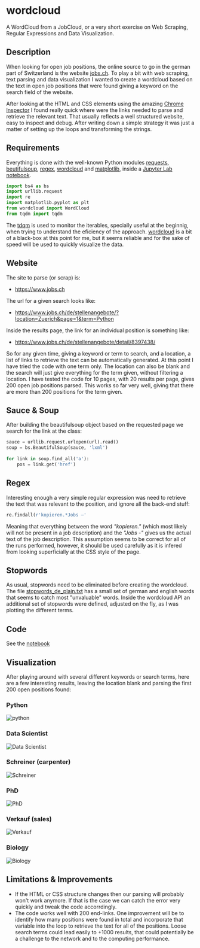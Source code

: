# wordcloud
A WordCloud from a JobCloud, or a very short exercise on Web Scraping, Regular Expressions and Data Visualization.

## Description
When looking for open job positions, the online source to go in the german part of Switzerland is the website [jobs.ch](https://www.jobs.ch/de/). To play a bit with web scraping, text parsing and data visualization I wanted to create a wordcloud based on the text in open job positions that were found giving a keyword on the search field of the website. 

After looking at the HTML and CSS elements using the amazing [Chrome Inspector](https://developers.google.com/web/tools/chrome-devtools/) I found really quick where were the links needed to parse and retrieve the relevant text. That usually reflects a well structured website, easy to inspect and debug. After writing down a simple strategy it was just a matter of setting up the loops and transforming the strings. 

## Requirements
Everything is done with the well-known Python modules [requests](https://docs.python.org/3/library/urllib.request.html), [beutifulsoup](https://www.crummy.com/software/BeautifulSoup/bs4/doc/), [regex](https://docs.python.org/3/library/re.html), [wordcloud](https://github.com/amueller/word_cloud) and [matplotlib](https://matplotlib.org/), inside a [Jupyter Lab notebook](https://github.com/jupyterlab/jupyterlab). 

```python
import bs4 as bs
import urllib.request
import re
import matplotlib.pyplot as plt
from wordcloud import WordCloud
from tqdm import tqdm
```
The [tdqm](https://github.com/noamraph/tqdm) is used to monitor the iterables, specially useful at the beginnig, when trying to understand the eficiency of the approach. [wordcloud](https://github.com/amueller/word_cloud) is a bit of a black-box at this point for me, but it seems reliable and for the sake of speed will be used to quickly visualize the data. 

## Website
The site to parse (or scrap) is:
* https://www.jobs.ch 

The url for a given search looks like:
* https://www.jobs.ch/de/stellenangebote/?location=Zuerich&page=1&term=Python 

Inside the results page, the link for an individual position is something like:
* https://www.jobs.ch/de/stellenangebote/detail/8397438/

So for any given time, giving a keyword or term to search, and a location, a list of links to retrieve the text can be automatically generated. At this point I have tried the code with one term only. The location can also be blank and the search will just give everything for the term given, without filtering a location. I have tested the code for 10 pages, with 20 results per page, gives 200 open job positions parsed. This works so far very well, giving that there are more than 200 positions for the term given.

## Sauce & Soup
After building the beautifulsoup object based on the requested page we search for the link at the class:

```python
sauce = urllib.request.urlopen(url).read()
soup = bs.BeautifulSoup(sauce, 'lxml')
    
for link in soup.find_all('a'):
    pos = link.get('href')
```

## Regex
Interesting enough a very simple regular expression was need to retrieve the text that was relevant to the position, and ignore all the back-end stuff:

```python
re.findall(r'kopieren.*Jobs —'
```

Meaning that everything between the word *"kopieren."* (which most likely will not be present in a job description) and the *"Jobs -"* gives us the actual text of the job description. This assumption seems to be correct for all of the runs performed, however, it should be used carefully as it is infered from looking superficially at the CSS style of the page.

## Stopwords
As usual, stopwords need to be eliminated before creating the wordcloud. The file [stopwords_de_plain.txt](https://github.com/pandastrail/wordcloud/blob/master/stopwords_de_plain.txt) has a small set of german and english words that seems to catch most "unvaluable" words. Inside the wordcloud API an additional set of stopwords were defined, adjusted on the fly, as I was plotting the different terms.

## Code
See the [notebook](https://github.com/pandastrail/wordcloud/blob/master/wordcloud.ipynb)

## Visualization
After playing around with several different keywords or search terms, here are a few interesting results, leaving the location blank and parsing the first 200 open positions found:

### Python
![python](https://github.com/pandastrail/wordcloud/blob/master/python.png "wordcloud for term python")

### Data Scientist
![Data Scientist](https://github.com/pandastrail/wordcloud/blob/master/data%2Bscientist.png "wordcloud for term data+scientist")

### Schreiner (carpenter)
![Schreiner](https://github.com/pandastrail/wordcloud/blob/master/schreiner.png "wordcloud for term schreiner")

### PhD
![PhD](https://github.com/pandastrail/wordcloud/blob/master/phd.png "wordcloud for term phd")

### Verkauf (sales)
![Verkauf](https://github.com/pandastrail/wordcloud/blob/master/verkauf.png "wordcloud for term verkauf")

### Biology
![Biology](https://github.com/pandastrail/wordcloud/blob/master/biology_rev.png "wordcloud for term biology")

## Limitations & Improvements
* If the HTML or CSS structure changes then our parsing will probably won't work anymore. If that is the case we can catch the error very quickly and tweak the code accorrdingly.
* The code works well with 200 end-links. One improvement will be to identify how many positions were found in total and incorporate that variable into the loop to retrieve the text for all of the positions. Loose search terms could lead easily to +1000 results, that could potentially be a challenge to the network and to the computing performance.
